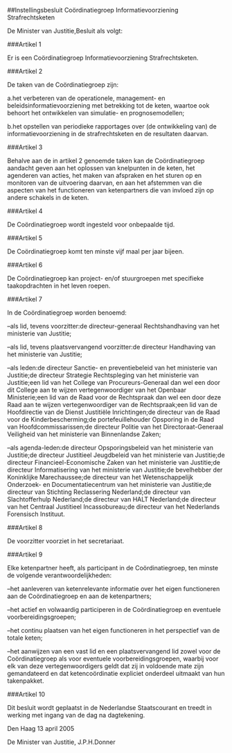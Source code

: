 <meta http-equiv='Content-Type' content='text/html; charset=utf-8' />

##Instellingsbesluit Coördinatiegroep Informatievoorziening Strafrechtsketen

De Minister van Justitie,Besluit als volgt:

###Artikel 1 

Er is een Coördinatiegroep Informatievoorziening Strafrechtsketen.

###Artikel 2 

De taken van de Coördinatiegroep zijn:

a.het verbeteren van de operationele, management- en beleidsinformatievoorziening met betrekking tot de keten, waartoe ook behoort het ontwikkelen van simulatie- en prognosemodellen;

b.het opstellen van periodieke rapportages over (de ontwikkeling van) de informatievoorziening in de strafrechtsketen en de resultaten daarvan.

###Artikel 3 

Behalve aan de in artikel 2 genoemde taken kan de Coördinatiegroep aandacht geven aan het oplossen van knelpunten in de keten, het agenderen van acties, het maken van afspraken en het sturen op en monitoren van de uitvoering daarvan, en aan het afstemmen van die aspecten van het functioneren van ketenpartners die van invloed zijn op andere schakels in de keten.

###Artikel 4 

De Coördinatiegroep wordt ingesteld voor onbepaalde tijd.

###Artikel 5 

De Coördinatiegroep komt ten minste vijf maal per jaar bijeen.

###Artikel 6 

De Coördinatiegroep kan project- en/of stuurgroepen met specifieke taakopdrachten in het leven roepen.

###Artikel 7 

In de Coördinatiegroep worden benoemd:

–als lid, tevens voorzitter:de directeur-generaal Rechtshandhaving van het ministerie van Justitie;

–als lid, tevens plaatsvervangend voorzitter:de directeur Handhaving van het ministerie van Justitie;

–als leden:de directeur Sanctie- en preventiebeleid van het ministerie van Justitie;de directeur Strategie Rechtspleging van het ministerie van Justitie;een lid van het College van Procureurs-Generaal dan wel een door dit College aan te wijzen vertegenwoordiger van het Openbaar Ministerie;een lid van de Raad voor de Rechtspraak dan wel een door deze Raad aan te wijzen vertegenwoordiger van de Rechtspraak;een lid van de Hoofdirectie van de Dienst Justitiële Inrichtingen;de directeur van de Raad voor de Kinderbescherming;de portefeuillehouder Opsporing in de Raad van Hoofdcommissarissen;de directeur Politie van het Directoraat-Generaal Veiligheid van het ministerie van Binnenlandse Zaken;

–als agenda-leden:de directeur Opsporingsbeleid van het ministerie van Justitie;de directeur Justitieel Jeugdbeleid van het ministerie van Justitie;de directeur Financieel-Economische Zaken van het ministerie van Justitie;de directeur Informatisering van het ministerie van Justitie;de bevelhebber der Koninklijke Marechaussee;de directeur van het Wetenschappelijk Onderzoek- en Documentatiecentrum van het ministerie van Justitie;de directeur van Stichting Reclassering Nederland;de directeur van Slachtofferhulp Nederland;de directeur van HALT Nederland;de directeur van het Centraal Justitieel Incassobureau;de directeur van het Nederlands Forensisch Instituut.

###Artikel 8 

De voorzitter voorziet in het secretariaat.

###Artikel 9 

Elke ketenpartner heeft, als participant in de Coördinatiegroep, ten minste de volgende verantwoordelijkheden:

–het aanleveren van ketenrelevante informatie over het eigen functioneren aan de Coördinatiegroep en aan de ketenpartners;

–het actief en volwaardig participeren in de Coördinatiegroep en eventuele voorbereidingsgroepen;

–het continu plaatsen van het eigen functioneren in het perspectief van de totale keten;

–het aanwijzen van een vast lid en een plaatsvervangend lid zowel voor de Coördinatiegroep als voor eventuele voorbereidingsgroepen, waarbij voor elk van deze vertegenwoordigers geldt dat zij in voldoende mate zijn gemandateerd en dat ketencoördinatie expliciet onderdeel uitmaakt van hun takenpakket.

###Artikel 10 

Dit besluit wordt geplaatst in de Nederlandse Staatscourant en treedt in werking met ingang van de dag na dagtekening.

Den Haag
13 april 2005

De 
Minister van Justitie, 
J.P.H.Donner
